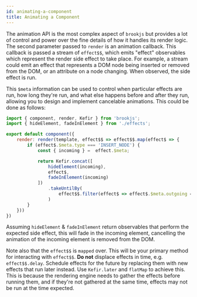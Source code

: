 ```yaml
---
id: animating-a-component
title: Animating a Component
---
```


The animation API is the most complex aspect of `brookjs` but provides a lot of control and power over the fine details of how it handles its render logic. The second parameter passed to `render` is an animation callback. This callback is passed a stream of `effect$$`, which emits "effect" observables which represent the render side effect to take place. For example, a stream could emit an effect that represents a DOM node being inserted or removed from the DOM, or an attribute on a node changing. When observed, the side effect is run.

This `$meta` information can be used to control when particular effects are run, how long they're run, and what else happens before and after they run, allowing you to design and implement cancelable animations. This could be done as follows:

```js
import { component, render, Kefir } from 'brookjs';
import { hideElement, fadeInElement } from './effects';

export default component({
    render: render(template, effect$$ => effect$$.map(effect$ => {
        if (effect$.$meta.type === 'INSERT_NODE') {
            const { incoming } =  effect.$meta;

            return Kefir.concat([
                hideElement(incoming),
                effect$,
                fadeInElement(incoming)
            ])
                .takeUntilBy(
                    effect$$.filter(effect$ => effect$.$meta.outgoing === incoming)
                )
        }
    }))
})
```

Assuming `hideElement` & `fadeInElement` return observables that perform the expected side effect, this will fade in the incoming element, cancelling the animation of the incoming element is removed from the DOM.

Note also that the `effect$$` is `mapped` over. This will be your primary method for interacting with `effect$$`. **Do not** displace effects in time, e.g. `effect$$.delay`. Schedule effects for the future by replacing them with new effects that run later instead. Use `Kefir.later` and `flatMap` to achieve this. This is because the rendering engine needs to gather the effects before running them, and if they're not gathered at the same time, effects may not be run at the time expected.
